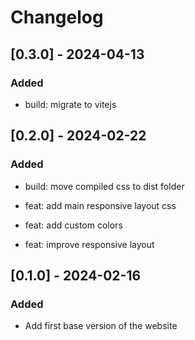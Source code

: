 # Changelog

## [0.3.0] - 2024-04-13

### Added

- build: migrate to vitejs

## [0.2.0] - 2024-02-22

### Added

- build: move compiled css to dist folder

- feat: add main responsive layout css

- feat: add custom colors

- feat: improve responsive layout

## [0.1.0] - 2024-02-16

### Added

- Add first base version of the website
